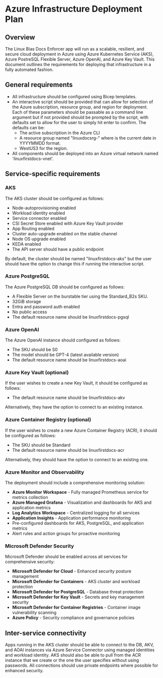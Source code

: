 # Azure Infrastructure Deployment Plan

## Overview

The Linux Bias Docs Enforcer app will run as a scalable, resilient, and secure cloud deployment in Azure using Azure Kubernetes Service (AKS), Azure PostreSQL Flexible Server, Azure OpenAI, and Azure Key Vault. This document outlines the requirements for deploying that infrastructure in a fully automated fashion.

## General requirements

- All infrastructure should be configured using Bicep templates.
- An interactive script should be provided that can allow for selection of the Azure subscription, resource group, and region for deployment. Each of these parameters should be passable as a command line argument but if not provided should be prompted by the script, with defaults set to allow for the user to simply hit enter to confirm. The defaults can be:
  - The active subscription in the Azure CLI
  - A resource group named "linuxdocsrg-<date>" where <date> is the current date in YYYYMMDD format.
  - WestUS3 for the region.
- All components should be deployed into an Azure virtual network named 'linuxfirstdocs-vnet'.

## Service-specific requirements

### AKS

The AKS cluster should be configured as follows:

- Node-autoprovisioning enabled
- Workload identity enabled
- Service connector enabled
- CSI Secret Store enabled with Azure Key Vault provider
- App Routing enabled
- Cluster auto-upgrade enabled on the stable channel
- Node OS upgrade enabled
- KEDA enabled
- The API server should have a public endpoint

By default, the cluster should be named "linuxfirstdocs-aks" but the user should have the option to change this if running the interactive script.

### Azure PostgreSQL

The Azure PostgreSQL DB should be configured as follows:

- A Flexible Server on the burstable tier using the Standard_B2s SKU.
- 32GiB storage
- Entra and password auth enabled
- No public access
- The default resource name should be linuxfirstdocs-pgsql

### Azure OpenAI

The Azure OpenAI instance should configured as follows:

- The SKU should be S0
- The model should be GPT-4 (latest available version)
- The default resource name should be linuxfirstdocs-aoai

### Azure Key Vault (optional)

If the user wishes to create a new Key Vault, it should be configured as follows:

- The default resource name should be linuxfirstdocs-akv

Alternatively, they have the option to connect to an existing instance.

### Azure Container Registry (optional)

If the user wishes to create a new Azure Container Registry (ACR), it should be configured as follows:

- The SKU should be Standard
- The default resource name should be linuxfirstdocs-acr

Alternatively, they should have the option to connect to an existing one.

### Azure Monitor and Observability

The deployment should include a comprehensive monitoring solution:

- **Azure Monitor Workspace** - Fully managed Prometheus service for metrics collection
- **Azure Managed Grafana** - Visualization and dashboards for AKS and application metrics  
- **Log Analytics Workspace** - Centralized logging for all services
- **Application Insights** - Application performance monitoring
- Pre-configured dashboards for AKS, PostgreSQL, and application metrics
- Alert rules and action groups for proactive monitoring

### Microsoft Defender Security

Microsoft Defender should be enabled across all services for comprehensive security:

- **Microsoft Defender for Cloud** - Enhanced security posture management
- **Microsoft Defender for Containers** - AKS cluster and workload protection
- **Microsoft Defender for PostgreSQL** - Database threat protection
- **Microsoft Defender for Key Vault** - Secrets and key management security
- **Microsoft Defender for Container Registries** - Container image vulnerability scanning
- **Azure Policy** - Security compliance and governance policies

## Inter-service connectivity

Apps running in the AKS cluster should be able to connect to the DB, AKV, and AOAI instances via Azure Service Connector using managed identities and workload identity. AKS should also be able to pull from the ACR instance that we create or the one the user specifies without using passwords. All connections should use private endpoints where possible for enhanced security.